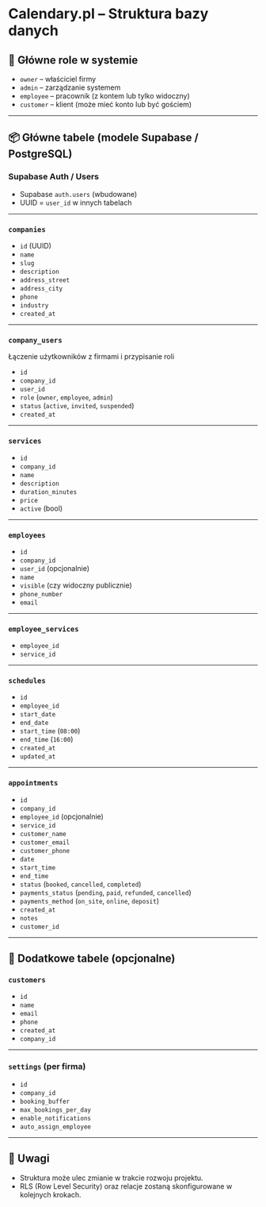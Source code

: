 # Calendary.pl – Struktura bazy danych

## 🎯 Główne role w systemie

- `owner` – właściciel firmy
- `admin` – zarządzanie systemem
- `employee` – pracownik (z kontem lub tylko widoczny)
- `customer` – klient (może mieć konto lub być gościem)

---

## 📦 Główne tabele (modele Supabase / PostgreSQL)

### Supabase Auth / Users

- Supabase `auth.users` (wbudowane)
- UUID = `user_id` w innych tabelach

---

### `companies`

- `id` (UUID)
- `name`
- `slug`
- `description`
- `address_street`
- `address_city`
- `phone`
- `industry`
- `created_at`

---

### `company_users`

Łączenie użytkowników z firmami i przypisanie roli

- `id`
- `company_id`
- `user_id`
- `role` (`owner`, `employee`, `admin`)
- `status` (`active`, `invited`, `suspended`)
- `created_at`

---

### `services`

- `id`
- `company_id`
- `name`
- `description`
- `duration_minutes`
- `price`
- `active` (bool)

---

### `employees`

- `id`
- `company_id`
- `user_id` (opcjonalnie)
- `name`
- `visible` (czy widoczny publicznie)
- `phone_number`
- `email`

---

### `employee_services`

- `employee_id`
- `service_id`

---

### `schedules`

- `id`
- `employee_id`
- `start_date`
- `end_date`
- `start_time` (`08:00`)
- `end_time` (`16:00`)
- `created_at`
- `updated_at`

---

### `appointments`

- `id`
- `company_id`
- `employee_id` (opcjonalnie)
- `service_id`
- `customer_name`
- `customer_email`
- `customer_phone`
- `date`
- `start_time`
- `end_time`
- `status` (`booked`, `cancelled`, `completed`)
- `payments_status` (`pending`, `paid`, `refunded`, `cancelled`)
- `payments_method` (`on_site`, `online`, `deposit`)
- `created_at`
- `notes`
- `customer_id`

---

## 🧾 Dodatkowe tabele (opcjonalne)

### `customers`

- `id`
- `name`
- `email`
- `phone`
- `created_at`
- `company_id`

---

### `settings` (per firma)

- `id`
- `company_id`
- `booking_buffer`
- `max_bookings_per_day`
- `enable_notifications`
- `auto_assign_employee`

---

## 📌 Uwagi

- Struktura może ulec zmianie w trakcie rozwoju projektu.
- RLS (Row Level Security) oraz relacje zostaną skonfigurowane w kolejnych krokach.
